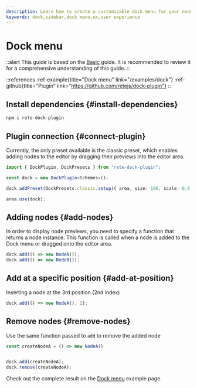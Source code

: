 ```yaml
---
description: Learn how to create a customizable dock menu for your node editor with rete-dock-plugin, and improve your users' experience with this step-by-step guide
keywords: dock,sidebar,dock menu,ux,user experience
---
```


# Dock menu

::alert
This guide is based on the [Basic](/docs/guides/basic) guide. It is recommended to review it for a comprehensive understanding of this guide.
::

::references
:ref-example{title="Dock menu" link="/examples/dock"}
:ref-github{title="Plugin" link="https://github.com/retejs/dock-plugin"}
::

## Install dependencies {#install-dependencies}

```bash
npm i rete-dock-plugin
```

## Plugin connection {#connect-plugin}

Currently, the only preset available is the classic preset, which enables adding nodes to the editor by dragging their previews into the editor area.

```ts
import { DockPlugin, DockPresets } from "rete-dock-plugin";

const dock = new DockPlugin<Schemes>();

dock.addPreset(DockPresets.classic.setup({ area, size: 100, scale: 0.6 }));

area.use(dock);
```

## Adding nodes {#add-nodes}

In order to display node previews, you need to specify a function that returns a node instance. This function is called when a node is added to the Dock menu or dragged onto the editor area.

```ts
dock.add(() => new NodeA());
dock.add(() => new NodeB());
```

## Add at a specific position {#add-at-position}

Inserting a node at the 3rd position (2nd index)

```ts
dock.add(() => new NodeA(), 2);
```

## Remove nodes {#remove-nodes}

Use the same function passed to `add` to remove the added node

```ts
const createNodeA = () => new NodeA()


dock.add(createNodeA);
dock.remove(createNodeA);
```

Check out the complete result on the [Dock menu](/examples/dock) example page.

